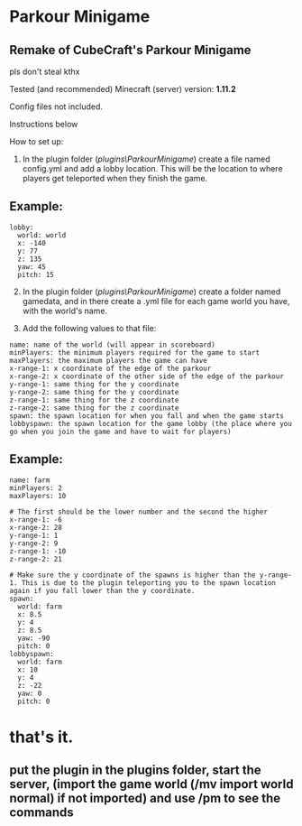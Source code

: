 # Parkour Minigame
## Remake of CubeCraft's Parkour Minigame

pls don't steal kthx

Tested (and recommended) Minecraft (server) version: **1.11.2**

Config files not included.

Instructions below

How to set up:

1. In the plugin folder (*plugins\ParkourMinigame*) create a file named config.yml and add a lobby location. This will be the location to where players get teleported when they finish the game.

## Example:

```
lobby:
  world: world
  x: -140
  y: 77
  z: 135
  yaw: 45
  pitch: 15
  ```
  
2. In the plugin folder (*plugins\ParkourMinigame*) create a folder named gamedata, and in there create a .yml file for each game world you have, with the world's name.

3. Add the following values to that file:
```
name: name of the world (will appear in scoreboard)
minPlayers: the minimum players required for the game to start
maxPlayers: the maximum players the game can have
x-range-1: x coordinate of the edge of the parkour
x-range-2: x coordinate of the other side of the edge of the parkour
y-range-1: same thing for the y coordinate
y-range-2: same thing for the y coordinate
z-range-1: same thing for the z coordinate
z-range-2: same thing for the z coordinate
spawn: the spawn location for when you fall and when the game starts
lobbyspawn: the spawn location for the game lobby (the place where you go when you join the game and have to wait for players)
```

## Example:

```
name: farm
minPlayers: 2
maxPlayers: 10

# The first should be the lower number and the second the higher
x-range-1: -6
x-range-2: 28
y-range-1: 1
y-range-2: 9
z-range-1: -10
z-range-2: 21

# Make sure the y coordinate of the spawns is higher than the y-range-1. This is due to the plugin teleporting you to the spawn location again if you fall lower than the y coordinate.
spawn:
  world: farm
  x: 8.5
  y: 4
  z: 8.5
  yaw: -90
  pitch: 0
lobbyspawn:
  world: farm
  x: 10
  y: 4       
  z: -22
  yaw: 0
  pitch: 0
```


# that's it.
## put the plugin in the plugins folder, start the server, (import the game world (/mv import world normal) if not imported) and use /pm to see the commands
